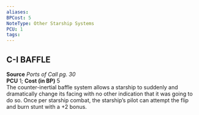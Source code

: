 ```yaml
---
aliases: 
BPCost: 5
NoteType: Other Starship Systems
PCU: 1
tags: 
---
```


## C-I BAFFLE

**Source** _Ports of Call pg. 30_  
**PCU** 1; **Cost (in BP)** 5  
The counter-inertial baffle system allows a starship to suddenly and dramatically change its facing with no other indication that it was going to do so. Once per starship combat, the starship’s pilot can attempt the flip and burn stunt with a +2 bonus.
